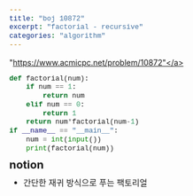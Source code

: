 ```yaml
---
title: "boj 10872"
excerpt: "factorial - recursive"
categories: "algorithm"
---
```


<style>
code {
  font-family: Consolas,"courier new";
  padding: 2px;
  font-size: 90%;
}
</style>

<a herf = "https://www.acmicpc.net/problem/10872">"https://www.acmicpc.net/problem/10872"</a>

```python
def factorial(num):
    if num == 1:
        return num
    elif num == 0:
        return 1
    return num*factorial(num-1)
if __name__ == "__main__":
    num = int(input())
    print(factorial(num))
```

<div style = "font-size: 20px; line-height: 15px;">
<strong>notion</strong><br>
</div>

<div style = "font-size: 15px; line-height: 20px;">
<ul>
<li>간단한 재귀 방식으로 푸는 팩토리얼</li>
</ul>

    
